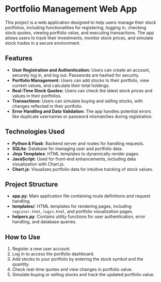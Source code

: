 # Portfolio Management Web App

This project is a web application designed to help users manage their stock portfolios, including functionalities for registering, logging in, checking stock quotes, viewing portfolio value, and executing transactions. The app allows users to track their investments, monitor stock prices, and simulate stock trades in a secure environment.

## Features

- **User Registration and Authentication:** Users can create an account, securely log in, and log out. Passwords are hashed for security.
- **Portfolio Management:** Users can add stocks to their portfolio, view current values, and calculate their total holdings.
- **Real-Time Stock Quotes:** Users can check the latest stock prices and values in their portfolios.
- **Transactions:** Users can simulate buying and selling stocks, with changes reflected in their portfolio.
- **Error Handling and Data Validation:** The app handles potential errors like duplicate usernames or password mismatches during registration.

## Technologies Used

- **Python & Flask**: Backend server and routes for handling requests.
- **SQLite**: Database for managing user and portfolio data.
- **Jinja Templates**: HTML templates to dynamically render pages.
- **JavaScript**: Used for front-end enhancements, including data visualization with Chart.js.
- **Chart.js**: Visualizes portfolio data for intuitive tracking of stock values.

## Project Structure

- **app.py**: Main application file containing route definitions and request handling.
- **templates/**: HTML templates for rendering pages, including `register.html`, `login.html`, and portfolio visualization pages.
- **helpers.py**: Contains utility functions for user authentication, error handling, and database queries.

## How to Use

1. Register a new user account.
2. Log in to access the portfolio dashboard.
3. Add stocks to your portfolio by entering the stock symbol and the quantity.
4. Check real-time quotes and view changes in portfolio value.
5. Simulate buying or selling stocks and track the updated portfolio value.